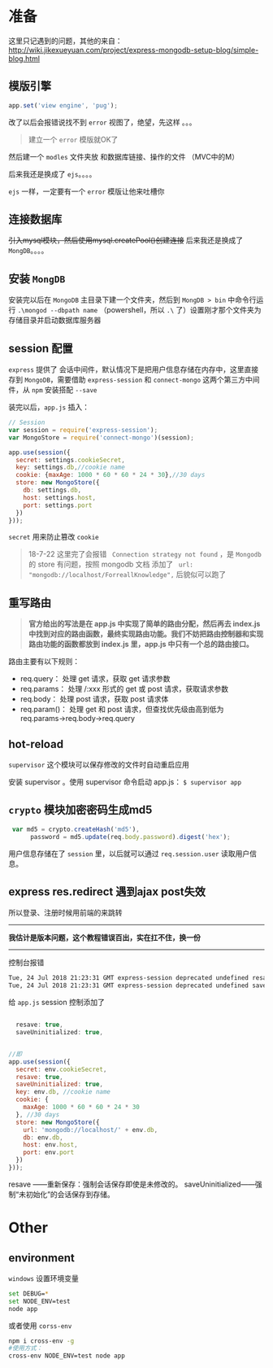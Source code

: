 # 准备
这里只记遇到的问题，其他的来自：
http://wiki.jikexueyuan.com/project/express-mongodb-setup-blog/simple-blog.html


## 模版引擎
```javascript
app.set('view engine', 'pug');
```
改了以后会报错说找不到 `error` 视图了，绝望，先这样 。。。
> 建立一个 `error` 模版就OK了


然后建一个 `modles` 文件夹放 和数据库链接、操作的文件 （MVC中的M）


后来我还是换成了 `ejs`。。。。

`ejs` 一样，一定要有一个 `error` 模版让他来吐槽你


## 连接数据库
~~引入mysql模块，然后使用mysql.createPool()创建连接~~
后来我还是换成了 `MongDB`。。。。

## 安装 `MongDB`
安装完以后在 `MongoDB` 主目录下建一个文件夹，然后到 `MongDB > bin` 中命令行运行 `.\mongod --dbpath name` （powershell，所以 `.\` 了）设置刚才那个文件夹为存储目录并启动数据库服务器


## session 配置
`express` 提供了 会话中间件，默认情况下是把用户信息存储在内存中，这里直接存到 `MongoDB`，需要借助 `express-session` 和 `connect-mongo` 这两个第三方中间件，从 `npm` 安装搭配 `--save`

装完以后，`app.js` 插入：
```javascript
// Session
var session = require('express-session');
var MongoStore = require('connect-mongo')(session);

app.use(session({
  secret: settings.cookieSecret,
  key: settings.db,//cookie name
  cookie: {maxAge: 1000 * 60 * 60 * 24 * 30},//30 days
  store: new MongoStore({
    db: settings.db,
    host: settings.host,
    port: settings.port
  })
}));
```
`secret` 用来防止篡改 `cookie`

> 18-7-22 这里完了会报错 ` Connection strategy not found` ，是 `Mongodb` 的 store 有问题，按照 mongodb 文档 添加了 ` url: "mongodb://localhost/ForreallKnowledge",`  后貌似可以跑了


## 重写路由

> **官方给出的写法是在 app.js 中实现了简单的路由分配，然后再去 index.js 中找到对应的路由函数，最终实现路由功能。我们不妨把路由控制器和实现路由功能的函数都放到 index.js 里，app.js 中只有一个总的路由接口。**


路由主要有以下规则：
- req.query： 处理 get 请求，获取 get 请求参数
- req.params： 处理 /:xxx 形式的 get 或 post 请求，获取请求参数
- req.body： 处理 post 请求，获取 post 请求体
- req.param()： 处理 get 和 post 请求，但查找优先级由高到低为 req.params→req.body→req.query


## hot-reload
`supervisor` 这个模块可以保存修改的文件时自动重启应用

安装 supervisor 。使用 supervisor 命令启动 app.js： 
`$ supervisor app`



## `crypto` 模块加密密码生成md5

```javascript
 var md5 = crypto.createHash('md5'),
      password = md5.update(req.body.password).digest('hex');
```


用户信息存储在了 `session` 里，以后就可以通过 `req.session.user` 读取用户信息。


## express res.redirect 遇到ajax post失效

所以登录、注册时候用前端的来跳转



----

**我估计是版本问题，这个教程错误百出，实在扛不住，换一份**

----



控制台报错
```bash
Tue, 24 Jul 2018 21:23:31 GMT express-session deprecated undefined resave option; provide resave option at app.js:40:9
Tue, 24 Jul 2018 21:23:31 GMT express-session deprecated undefined saveUninitialized option; provide saveUninitialized option at app.js:40:9
```
给 `app.js`  session 控制添加了


```javascript

  resave: true,
  saveUninitialized: true,


//即
app.use(session({
  secret: env.cookieSecret,
  resave: true,
  saveUninitialized: true,
  key: env.db, //cookie name
  cookie: {
    maxAge: 1000 * 60 * 60 * 24 * 30
  }, //30 days
  store: new MongoStore({
    url: 'mongodb://localhost/' + env.db,
    db: env.db,
    host: env.host,
    port: env.port
  })
}));
```
resave ——重新保存：强制会话保存即使是未修改的。
saveUninitialized——强制“未初始化”的会话保存到存储。



# Other

## environment
`windows` 设置环境变量
```bash
set DEBUG=*
set NODE_ENV=test
node app
```
或者使用 `corss-env`
```bash
npm i cross-env -g
#使用方式：
cross-env NODE_ENV=test node app
```

